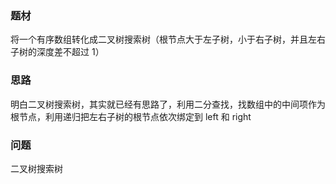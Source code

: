 ### 题材

将一个有序数组转化成二叉树搜索树（根节点大于左子树，小于右子树，并且左右子树的深度差不超过 1）

### 思路

明白二叉树搜索树，其实就已经有思路了，利用二分查找，找数组中的中间项作为根节点，利用递归把左右子树的根节点依次绑定到 left 和 right

### 问题

二叉树搜索树
